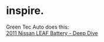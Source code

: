 # inspire.
Green Tec Auto does this:  
[2011 Nissan LEAF Battery - Deep Dive](https://youtu.be/vYQJatWpBXY)
